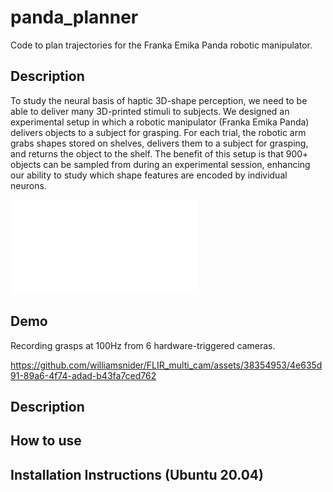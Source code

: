 # panda_planner

Code to plan trajectories for the Franka Emika Panda robotic manipulator.

## Description

To study the neural basis of haptic 3D-shape perception, we need to be able to deliver many 3D-printed stimuli to subjects. We designed an experimental setup in which a robotic manipulator (Franka Emika Panda) delivers objects to a subject for grasping. For each trial, the robotic arm grabs shapes stored on shelves, delivers them to a subject for grasping, and returns the object to the shelf. The benefit of this setup is that 900+ objects can be sampled from during an experimental session, enhancing our ability to study which shape features are encoded by individual neurons.

![Shelving System](assets/shelving_system.pdf)

## Demo

Recording grasps at 100Hz from 6 hardware-triggered cameras.

https://github.com/williamsnider/FLIR_multi_cam/assets/38354953/4e635d91-89a6-4f74-adad-b43fa7ced762

## Description

## How to use

## Installation Instructions (Ubuntu 20.04)
